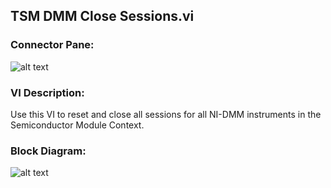## **TSM DMM Close Sessions.vi**
### Connector Pane:
![alt text](/images/Instrument%20Control/DMM/TSM%20DMM%20Close%20Sessions.vic.png "TSM DMM Close Sessions.vi connector pane")

### VI Description:
Use this VI to reset and close all sessions for all NI-DMM instruments in the Semiconductor Module Context.

### Block Diagram:
![alt text](/images/Instrument%20Control/DMM/TSM%20DMM%20Close%20Sessions.vid.png "TSM DMM Close Sessions.vi block diagram")
